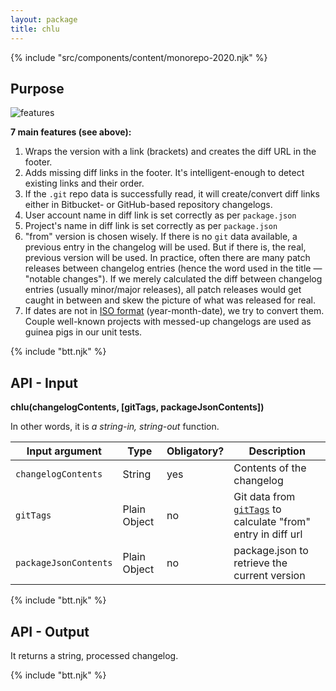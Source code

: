 ```yaml
---
layout: package
title: chlu
---
```


{% include "src/components/content/monorepo-2020.njk" %}

## Purpose

![features](https://glcdn.githack.com/codsen/codsen/raw/master/packages/chlu-cli/media/features_comp.png)

**7 main features (see above):**

1.  Wraps the version with a link (brackets) and creates the diff URL in the footer.
2.  Adds missing diff links in the footer. It's intelligent-enough to detect existing links and their order.
3.  If the `.git` repo data is successfully read, it will create/convert diff links either in Bitbucket- or GitHub-based repository changelogs.
4.  User account name in diff link is set correctly as per `package.json`
5.  Project's name in diff link is set correctly as per `package.json`
6.  "from" version is chosen wisely. If there is no `git` data available, a previous entry in the changelog will be used. But if there is, the real, previous version will be used. In practice, often there are many patch releases between changelog entries (hence the word used in the title — "notable changes"). If we merely calculated the diff between changelog entries (usually minor/major releases), all patch releases would get caught in between and skew the picture of what was released for real.
7.  If dates are not in [ISO format](https://en.wikipedia.org/wiki/ISO_8601) (year-month-date), we try to convert them. Couple well-known projects with messed-up changelogs are used as guinea pigs in our unit tests.

{% include "btt.njk" %}

## API - Input

**chlu(changelogContents, \[gitTags, packageJsonContents])**

In other words, it is _a string-in, string-out_ function.

| Input argument       | Type         | Obligatory? | Description     |
| -------------------- | ------------ | ----------- | --------------- |
| `changelogContents`      | String       | yes         | Contents of the changelog |
| `gitTags`     | Plain Object | no         | Git data from [`gitTags`](https://www.npmjs.com/package/git-tags) to calculate "from" entry in diff url |
| `packageJsonContents`     | Plain Object | no         | package.json to retrieve the current version |

{% include "btt.njk" %}

## API - Output

It returns a string, processed changelog.

{% include "btt.njk" %}
